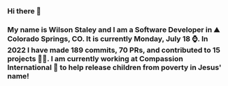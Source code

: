 ### Hi there 👋

### My name is Wilson Staley and I am a Software Developer in ⛰ Colorado Springs, CO.  It is currently Monday, July 18 ⌚. In 2022 I have made 189 commits, 70 PRs, and contributed to 15 projects 👨‍💻. I am currently working at Compassion International 🏢 to help release children from poverty in Jesus' name!